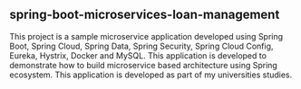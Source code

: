 ## spring-boot-microservices-loan-management

This project is a sample microservice application developed using Spring Boot, Spring Cloud, Spring Data, Spring Security, Spring Cloud Config, Eureka, Hystrix, Docker and MySQL. This application is developed to demonstrate how to build microservice based architecture using Spring ecosystem. This application is developed as part of my universities studies.
